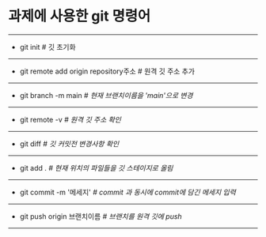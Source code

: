 # 과제에 사용한 git 명령어
---
* git init \# 깃 초기화 <br>
---
* git remote add origin repository주소 \# 원격 깃 주소 추가 <br>
---
* git branch -m main _\# 현재 브랜치이름을 'main'으로 변경_ <br>
---
* git remote -v _\# 원격 깃 주소 확인_ <br>
---
* git diff _\# 깃 커밋전 변경사항 확인_ <br>
---
* git add . _\# 현재 위치의 파일들을 깃 스테이지로 올림_ <br>
---
* git commit -m '메세지' _\# commit 과 동시에 commit에 담긴 메세지 입력_ <br>
---
* git push origin 브랜치이름 _\# 브랜치를 원격 깃에 push_ <br>
---